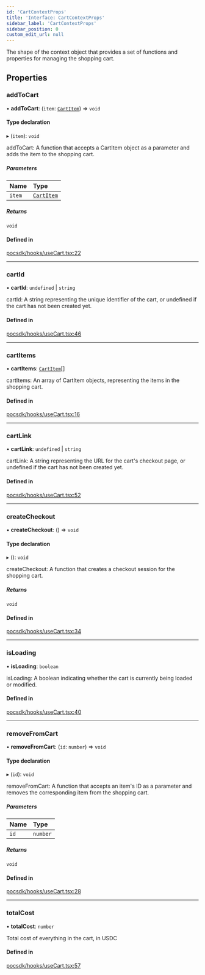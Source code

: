 ```yaml
---
id: 'CartContextProps'
title: 'Interface: CartContextProps'
sidebar_label: 'CartContextProps'
sidebar_position: 0
custom_edit_url: null
---
```


The shape of the context object that provides a set of functions and properties
for managing the shopping cart.

## Properties

### addToCart

• **addToCart**: (`item`: [`CartItem`](CartItem.md)) => `void`

#### Type declaration

▸ (`item`): `void`

addToCart: A function that accepts a CartItem object as a parameter
and adds the item to the shopping cart.

##### Parameters

| Name   | Type                      |
| :----- | :------------------------ |
| `item` | [`CartItem`](CartItem.md) |

##### Returns

`void`

#### Defined in

[pocsdk/hooks/useCart.tsx:22](https://github.com/Project-Krypto/ReactPayVault/blob/07992bf/src/lib/pocsdk/hooks/useCart.tsx#L22)

---

### cartId

• **cartId**: `undefined` \| `string`

cartId: A string representing the unique identifier of the cart,
or undefined if the cart has not been created yet.

#### Defined in

[pocsdk/hooks/useCart.tsx:46](https://github.com/Project-Krypto/ReactPayVault/blob/07992bf/src/lib/pocsdk/hooks/useCart.tsx#L46)

---

### cartItems

• **cartItems**: [`CartItem`](CartItem.md)[]

cartItems: An array of CartItem objects, representing the items
in the shopping cart.

#### Defined in

[pocsdk/hooks/useCart.tsx:16](https://github.com/Project-Krypto/ReactPayVault/blob/07992bf/src/lib/pocsdk/hooks/useCart.tsx#L16)

---

### cartLink

• **cartLink**: `undefined` \| `string`

cartLink: A string representing the URL for the cart's checkout
page, or undefined if the cart has not been created yet.

#### Defined in

[pocsdk/hooks/useCart.tsx:52](https://github.com/Project-Krypto/ReactPayVault/blob/07992bf/src/lib/pocsdk/hooks/useCart.tsx#L52)

---

### createCheckout

• **createCheckout**: () => `void`

#### Type declaration

▸ (): `void`

createCheckout: A function that creates a checkout session for
the shopping cart.

##### Returns

`void`

#### Defined in

[pocsdk/hooks/useCart.tsx:34](https://github.com/Project-Krypto/ReactPayVault/blob/07992bf/src/lib/pocsdk/hooks/useCart.tsx#L34)

---

### isLoading

• **isLoading**: `boolean`

isLoading: A boolean indicating whether the cart is currently
being loaded or modified.

#### Defined in

[pocsdk/hooks/useCart.tsx:40](https://github.com/Project-Krypto/ReactPayVault/blob/07992bf/src/lib/pocsdk/hooks/useCart.tsx#L40)

---

### removeFromCart

• **removeFromCart**: (`id`: `number`) => `void`

#### Type declaration

▸ (`id`): `void`

removeFromCart: A function that accepts an item's ID as a parameter
and removes the corresponding item from the shopping cart.

##### Parameters

| Name | Type     |
| :--- | :------- |
| `id` | `number` |

##### Returns

`void`

#### Defined in

[pocsdk/hooks/useCart.tsx:28](https://github.com/Project-Krypto/ReactPayVault/blob/07992bf/src/lib/pocsdk/hooks/useCart.tsx#L28)

---

### totalCost

• **totalCost**: `number`

Total cost of everything in the cart, in USDC

#### Defined in

[pocsdk/hooks/useCart.tsx:57](https://github.com/Project-Krypto/ReactPayVault/blob/07992bf/src/lib/pocsdk/hooks/useCart.tsx#L57)
